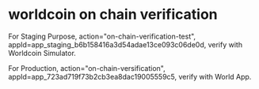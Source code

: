 # worldcoin on chain verification

For Staging Purpose, action="on-chain-verification-test", appId=app_staging_b6b158416a3d54adae13ce093c06de0d, verify with Worldcoin Simulator.

For Production, action="on-chain-versification", appId=app_723ad719f73b2cb3ea8dac19005559c5, verify with World App.
